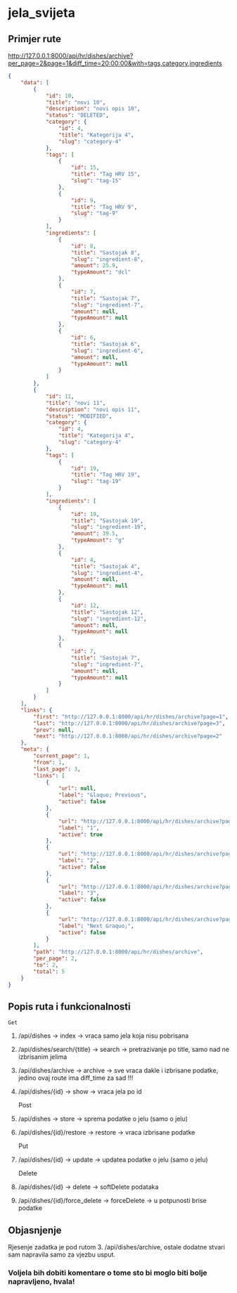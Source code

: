 # jela_svijeta

## Primjer rute
http://127.0.0.1:8000/api/hr/dishes/archive?per_page=2&page=1&diff_time=20:00:00&with=tags,category,ingredients

```json
{
    "data": [
        {
            "id": 10,
            "title": "novi 10",
            "description": "novi opis 10",
            "status": "DELETED",
            "category": {
                "id": 4,
                "title": "Kategorija 4",
                "slug": "category-4"
            },
            "tags": [
                {
                    "id": 15,
                    "title": "Tag HRV 15",
                    "slug": "tag-15"
                },
                {
                    "id": 9,
                    "title": "Tag HRV 9",
                    "slug": "tag-9"
                }
            ],
            "ingredients": [
                {
                    "id": 8,
                    "title": "Sastojak 8",
                    "slug": "ingredient-8",
                    "amount": 25.9,
                    "typeAmount": "dcl"
                },
                {
                    "id": 7,
                    "title": "Sastojak 7",
                    "slug": "ingredient-7",
                    "amount": null,
                    "typeAmount": null
                },
                {
                    "id": 6,
                    "title": "Sastojak 6",
                    "slug": "ingredient-6",
                    "amount": null,
                    "typeAmount": null
                }
            ]
        },
        {
            "id": 11,
            "title": "novi 11",
            "description": "novi opis 11",
            "status": "MODIFIED",
            "category": {
                "id": 4,
                "title": "Kategorija 4",
                "slug": "category-4"
            },
            "tags": [
                {
                    "id": 19,
                    "title": "Tag HRV 19",
                    "slug": "tag-19"
                }
            ],
            "ingredients": [
                {
                    "id": 19,
                    "title": "Sastojak 19",
                    "slug": "ingredient-19",
                    "amount": 39.5,
                    "typeAmount": "g"
                },
                {
                    "id": 4,
                    "title": "Sastojak 4",
                    "slug": "ingredient-4",
                    "amount": null,
                    "typeAmount": null
                },
                {
                    "id": 12,
                    "title": "Sastojak 12",
                    "slug": "ingredient-12",
                    "amount": null,
                    "typeAmount": null
                },
                {
                    "id": 7,
                    "title": "Sastojak 7",
                    "slug": "ingredient-7",
                    "amount": null,
                    "typeAmount": null
                }
            ]
        }
    ],
    "links": {
        "first": "http://127.0.0.1:8000/api/hr/dishes/archive?page=1",
        "last": "http://127.0.0.1:8000/api/hr/dishes/archive?page=3",
        "prev": null,
        "next": "http://127.0.0.1:8000/api/hr/dishes/archive?page=2"
    },
    "meta": {
        "current_page": 1,
        "from": 1,
        "last_page": 3,
        "links": [
            {
                "url": null,
                "label": "&laquo; Previous",
                "active": false
            },
            {
                "url": "http://127.0.0.1:8000/api/hr/dishes/archive?page=1",
                "label": "1",
                "active": true
            },
            {
                "url": "http://127.0.0.1:8000/api/hr/dishes/archive?page=2",
                "label": "2",
                "active": false
            },
            {
                "url": "http://127.0.0.1:8000/api/hr/dishes/archive?page=3",
                "label": "3",
                "active": false
            },
            {
                "url": "http://127.0.0.1:8000/api/hr/dishes/archive?page=2",
                "label": "Next &raquo;",
                "active": false
            }
        ],
        "path": "http://127.0.0.1:8000/api/hr/dishes/archive",
        "per_page": 2,
        "to": 2,
        "total": 5
    }
}
```

## Popis ruta i funkcionalnosti
    Get
1. /api/dishes  ->  index -> vraca samo jela koja nisu pobrisana
2. /api/dishes/search/{title} ->  search ->  pretrazivanje po title, samo nad ne izbrisanim jelima
3. /api/dishes/archive  -> archive  -> sve vraca dakle i izbrisane podatke, jedino ovaj route ima diff_time za sad !!!
4. /api/dishes/{id}  ->  show  -> vraca jela po id

    Post
5. /api/dishes  ->  store  ->  sprema podatke o jelu (samo o jelu)
6. /api/dishes/{id}/restore  ->  restore  ->  vraca izbrisane podatke

    Put
7. /api/dishes/{id}  ->  update  ->  updatea podatke o jelu (samo o jelu)

    Delete
8. /api/dishes/{id}  ->  delete  -> softDelete podataka
9. /api/dishes/{id}/force_delete  ->  forceDelete  ->  u potpunosti brise podatke

## Objasnjenje
Rjesenje zadatka je pod rutom 3. /api/dishes/archive, ostale dodatne stvari sam napravila samo za vjezbu usput.

### Voljela bih dobiti komentare o tome sto bi moglo biti bolje napravljeno, hvala!
